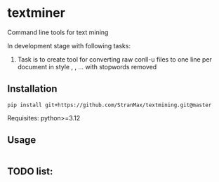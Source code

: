 # textminer

Command line tools for text mining

In development stage with following tasks:

1. Task is to create tool for converting raw conll-u files to one 
line per document in style <LEMMA>, <LEMMA>, <LEMMA>... 
with stopwords removed

## Installation

```
pip install git+https://github.com/StranMax/textmining.git@master
```

Requisites: python>=3.12

## Usage

```python

```

## TODO list: